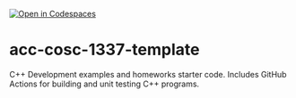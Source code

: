 [![Open in Codespaces](https://classroom.github.com/assets/launch-codespace-f4981d0f882b2a3f0472912d15f9806d57e124e0fc890972558857b51b24a6f9.svg)](https://classroom.github.com/open-in-codespaces?assignment_repo_id=9844109)
# acc-cosc-1337-template
C++ Development examples and homeworks starter code.  Includes GitHub Actions for building and unit testing C++ programs.
